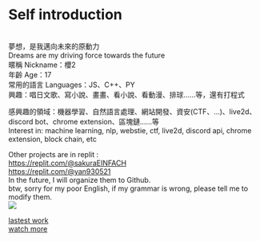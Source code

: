 # Self introduction<br>
<br>
夢想，是我邁向未來的原動力<br>
Dreams are my driving force towards the future
<br>
暱稱 Nickname：櫻2<br>
年齡 Age：17<br>
常用的語言 Languages：JS、C++、PY<br>
興趣：唱日文歌、寫小說、畫畫、看小說、看動漫、排球......等，還有打程式<br>

感興趣的領域：機器學習、自然語言處理、網站開發、資安(CTF、...)、live2d、discord bot、chrome extension、區塊鏈......等<br>
Interest in: machine learning, nlp, webstie, ctf, live2d, discord api, chrome extension, block chain, etc<br>

Other projects are in replit :<br>
https://replit.com/@sakuraEINFACH<br>
https://replit.com/@yan930521<br>
In the future, I will organize them to Github.<br>
btw, sorry for my poor English, if my grammar is wrong, please tell me to modify them.
<br>
<img align="center" src="https://metrics.lecoq.io/yan-930521">

[lastest work](https://hackmd.io/@yan-0521/live2d-extension)
<br>
[watch more](https://metrics.lecoq.io/about/yan-930521)
<!--
**yan-930521/yan-930521** is a ✨ _special_ ✨ repository because its `README.md` (this file) appears on your GitHub profile.

Here are some ideas to get you started:

- 🔭 I’m currently working on ...
- 🌱 I’m currently learning ...
- 👯 I’m looking to collaborate on ...
- 🤔 I’m looking for help with ...
- 💬 Ask me about ...
- 📫 How to reach me: ...
- 😄 Pronouns: ...
- ⚡ Fun fact: ...
<img align="center" src="https://github-readme-stats.vercel.app/api?username=yan-930521&show_icons=true&theme=radical"><br>
-->
